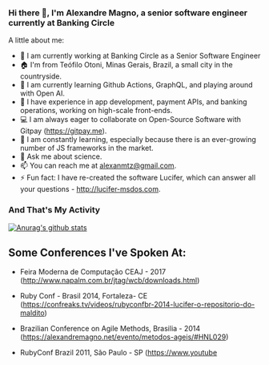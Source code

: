 ### Hi there 👋, I'm Alexandre Magno, a senior software engineer currently at Banking Circle

A little about me:

- 🔭 I am currently working at Banking Circle as a Senior Software Engineer
- 🏠 I'm from Teófilo Otoni, Minas Gerais, Brazil, a small city in the countryside.
- 🌱 I am currently learning Github Actions, GraphQL, and playing around with Open AI.
- 👯 I have experience in app development, payment APIs, and banking operations, working on high-scale front-ends.
- 💻 I am always eager to collaborate on Open-Source Software with Gitpay (https://gitpay.me).
- 📖 I am constantly learning, especially because there is an ever-growing number of JS frameworks in the market.
- 💬 Ask me about science.
- 📫 You can reach me at alexanmtz@gmail.com.
- ⚡ Fun fact: I have re-created the software Lucifer, which can answer all your questions - http://lucifer-msdos.com.

### And That's My Activity

[![Anurag's github stats](https://github-readme-stats.vercel.app/api?username=alexanmtz)](https://github.com/anuraghazra/github-readme-stats)

## Some Conferences I've Spoken At:

- Feira Moderna de Computação CEAJ - 2017 (http://www.napalm.com.br/jtag/wcb/downloads.html)

- Ruby Conf - Brasil 2014, Fortaleza- CE (https://confreaks.tv/videos/rubyconfbr-2014-lucifer-o-repositorio-do-maldito)

- Brazilian Conference on Agile Methods, Brasilia - 2014 (https://alexandremagno.net/evento/metodos-ageis/#HNL029)

- RubyConf Brazil 2011, São Paulo - SP (https://www.youtube
